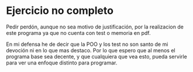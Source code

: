 # Ejercicio no completo

Pedir perdón, aunque no sea motivo de justificación, por la realizacion de este programa ya que no cuenta con test o memoria en pdf.

En mi defensa he de decir que la POO y los test no son santo de mi devoción ni en lo que mas destaco. Por lo que espero que al menos el programa base sea decente, y que cualquiera que vea esto, pueda servirle para ver una enfoque distinto para programar.